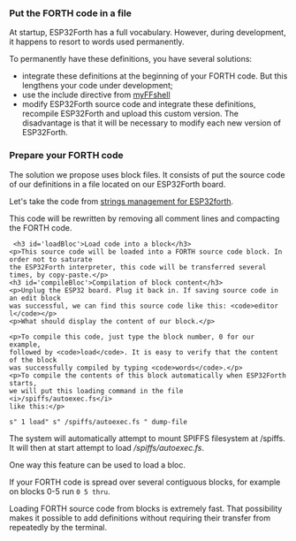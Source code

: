 <h3>Put the FORTH code in a file</h3>

<p>At startup, ESP32Forth has a full vocabulary. However, during development,
    it happens to resort to words used permanently.</p>
    <p>To permanently have these definitions, you have several solutions:</p>
    <ul>
        <li>integrate these definitions at the beginning of your FORTH code. But this lengthens your code
        under development;</li>
        <li>use the include directive from <a href='article/installation_myFFshell'>myFFshell</a></li>
        <li>modify ESP32Forth source code and integrate these definitions, recompile ESP32Forth and upload
        this custom version. The disadvantage is that it will be necessary to modify each new version of
        ESP32Forth.</li>
    </ul>

   <h3 id='prepareCode'>Prepare your FORTH code</h3>
    <p>The solution we propose uses block files. It consists of
     put the source code of our definitions in a file located on our ESP32Forth board.</p>
    <p>Let's take the code from <a href="listing/page/text/strings">strings management for ESP32forth</a>.</p>
    <p>This code will be rewritten by removing all comment lines and
     compacting the FORTH code.</p>
     
     <h3 id='loadBloc'>Load code into a block</h3>
    <p>This source code will be loaded into a FORTH source code block. In order not to saturate
    the ESP32Forth interpreter, this code will be transferred several times, by copy-paste.</p>
    <h3 id='compileBloc'>Compilation of block content</h3>
    <p>Unplug the ESP32 board. Plug it back in. If saving source code in an edit block
    was successful, we can find this source code like this: <code>editor l</code></p>
    <p>What should display the content of our block.</p>

    <p>To compile this code, just type the block number, 0 for our example,
    followed by <code>load</code>. It is easy to verify that the content of the block
    was successfully compiled by typing <code>words</code>.</p>
    <p>To compile the contents of this block automatically when ESP32Forth starts,
    we will put this loading command in the file <i>/spiffs/autoexec.fs</i>
    like this:</p>

<code>s" 1 load"  s" /spiffs/autoexec.fs " dump-file </code>
    <p>The system will automatically attempt to mount SPIFFS filesystem at /spiffs. It 
    will then at start attempt to load <i>/spiffs/autoexec.fs</i>.</p>
    <p>One way this feature can be used to load a bloc.</p>
    <p>If your FORTH code is spread over several contiguous blocks, for example
    on blocks 0-5 run <code>0 5 thru</code>.</p>
    <p>Loading FORTH source code from blocks is extremely fast. That
    possibility makes it possible to add definitions without requiring their transfer from
    repeatedly by the terminal.</p>
